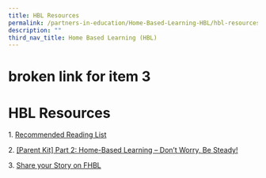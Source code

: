 ```yaml
---
title: HBL Resources
permalink: /partners-in-education/Home-Based-Learning-HBL/hbl-resources/
description: ""
third_nav_title: Home Based Learning (HBL)
---
```

# broken link for item 3
# HBL Resources
1. [Recommended Reading List](/files/Partners%20in%20Education/HBL_Recommended_Read_List.pdf)
  
2. [\[Parent Kit\] Part 2: Home-Based Learning – Don’t Worry, Be Steady!](/files/Partners%20in%20Education/Resource%20Kit%20-%20HBL%20(Part%202).pdf)
  
3. [Share your Story on FHBL](http://tiny.cc/grps_fhbl_feedback)